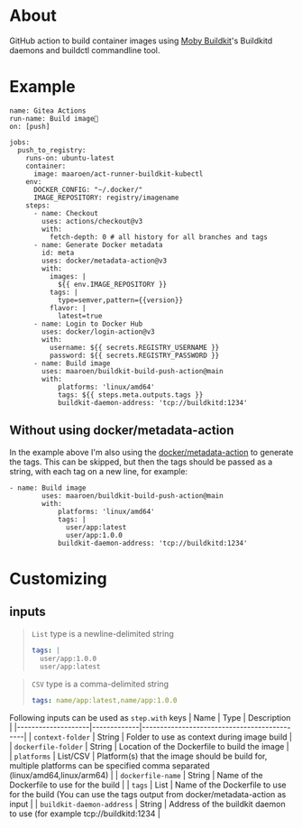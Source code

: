 # About
GitHub action to build container images using [Moby Buildkit](https://github.com/moby/buildkit)'s Buildkitd daemons and buildctl commandline tool.

# Example
```
name: Gitea Actions
run-name: Build image🚀
on: [push]

jobs:
  push_to_registry:
    runs-on: ubuntu-latest
    container: 
      image: maaroen/act-runner-buildkit-kubectl
    env: 
      DOCKER_CONFIG: "~/.docker/"
      IMAGE_REPOSITORY: registry/imagename
    steps:
      - name: Checkout
        uses: actions/checkout@v3
        with:
          fetch-depth: 0 # all history for all branches and tags                
      - name: Generate Docker metadata
        id: meta
        uses: docker/metadata-action@v3
        with:
          images: |
            ${{ env.IMAGE_REPOSITORY }}                        
          tags: |
            type=semver,pattern={{version}}                        
          flavor: |
            latest=true                        
      - name: Login to Docker Hub
        uses: docker/login-action@v3
        with:
          username: ${{ secrets.REGISTRY_USERNAME }}
          password: ${{ secrets.REGISTRY_PASSWORD }}
      - name: Build image
        uses: maaroen/buildkit-build-push-action@main
        with:
            platforms: 'linux/amd64'
            tags: ${{ steps.meta.outputs.tags }}
            buildkit-daemon-address: 'tcp://buildkitd:1234'   
```

## Without using docker/metadata-action

In the example above I'm also using the [docker/metadata-action](https://github.com/docker/metadata-action) to generate the tags. This can be skipped, but then the tags should be passed as a string, with each tag on a new line, for example:
```
- name: Build image
        uses: maaroen/buildkit-build-push-action@main
        with:
            platforms: 'linux/amd64'
            tags: |
              user/app:latest
              user/app:1.0.0
            buildkit-daemon-address: 'tcp://buildkitd:1234'   

```

# Customizing

## inputs

> `List` type is a newline-delimited string
> ```yaml
> tags: |
>   user/app:1.0.0
>   user/app:latest
> ```

> `CSV` type is a comma-delimited string
> ```yaml
> tags: name/app:latest,name/app:1.0.0
> ```

Following inputs can be used as `step.with` keys
| Name               | Type        | Description                                 |
|--------------------|-------------|---------------------------------------------|
| `context-folder`   | String      | Folder to use as context during image build |
| `dockerfile-folder`   | String      | Location of the Dockerfile to build the image |
| `platforms`   | List/CSV      | Platform(s) that the image should be build for, multiple platforms can be specified comma separated (linux/amd64,linux/arm64) |
| `dockerfile-name`   | String      | Name of the Dockerfile to use for the build |
| `tags`   | List      | Name of the Dockerfile to use for the build (You can use the tags output from docker/metadata-action as input  |
| `buildkit-daemon-address`   | String      | Address of the buildkit daemon to use (for example tcp://buildkitd:1234 |
